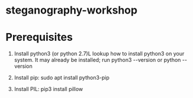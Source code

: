 # steganography-workshop

# Prerequisites

1) Install python3 (or python 2.7)L
lookup how to install python3 on your system. It may already be installed; run python3 --version or python --version

2) Install pip:
sudo apt install python3-pip

3) Install PIL:
pip3 install pillow
